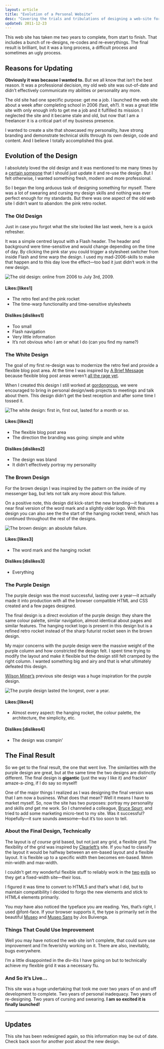 ```yaml
---
layout: article
title: "Evolution of a Personal Website"
desc: "Covering the trials and tribulations of designing a web-site for myself, an overview of the new design and my inspirations."
updated: 2011-12-23
---
```


This web site has taken me two years to complete, from start to finish. That includes a bunch of re-designs, re-codes and re-everythings. The final result is brilliant, but it was a long process, a difficult process and sometimes an ugly process.

## Reasons for Updating

**Obviously it was because I wanted to.** But we all know that isn’t the best reason. It was a professional decision, my old web site was out-of-date and didn’t effectively communicate my abilities or personality any more.

The old site had one specific purpose: get me a job. I launched the web site about a week after completing school in 2006 (fast, eh?). It was a great little site with only enough info to get me a job and it fulfilled its mission. I neglected the site and it became stale and old, but now that I am a freelancer it is a critical part of my business presence.

I wanted to create a site that showcased my personality, have strong branding and demonstrate technical skills through its own design, code and content. And I believe I totally accomplished this goal.

## Evolution of the Design

I absolutely loved the old design and it was mentioned to me many times by a [certain someone](http://lizkerrison.ca) that I should just update it and re-use the design. But I felt otherwise, I wanted something fresh, modern and more professional.

So I began the long arduous task of designing something for myself. There was a lot of swearing and cursing my design skills and nothing was ever perfect enough for my standards. But there was one aspect of the old web site I didn’t want to abandon: the pink retro rocket.

### The Old Design

Just in case you forgot what the site looked like last week, here is a quick refresher.

It was a simple centred layout with a Flash header. The header and background were time-sensitive and would change depending on the time of day. By clicking the pink star you could trigger a stylesheet switcher from inside Flash and time warp the design. I used my mad-2006-skills to make that happen and to this day love the effect—too bad it just didn’t work in the new design.

![The old design: online from 2006 to July 3<sup>rd</sup>, 2009.]({{"img2"|env}}/articles/evolution/old-site.jpg "Thin, centre aligned white box with a pink rocket and a starburst on a light brown background.")

#### Likes:[likes1]

- The retro feel and the pink rocket
- The time-warp functionality and time-sensitive stylesheets

#### Dislikes:[dislikes1]

- Too small
- Flash navigation
- Very little information
- It’s not obvious who I am or what I do (can you find my name?)

### The White Design

The goal of my first re-design was to modernize the retro feel and provide a flexible blog post area. At the time I was inspired by [A Brief Message](http://abriefmessage.com/) because flexible blog post areas weren’t [all the rage yet](http://jasonsantamaria.com/).

When I created this design I still worked at [gordongroup](http://gordongroup.com), we were encouraged to bring in personal design/web projects to meetings and talk about them. This design didn’t get the best reception and after some time I tossed it.

![The white design: first in, first out, lasted for a month or so.]({{"img2"|env}}/articles/evolution/white.jpg "White background with centred pink rocket and navigation. Underneath the navigation was a blank area for blog posts.")

#### Likes:[likes2]

- The flexible blog post area
- The direction the branding was going: simple and white

#### Dislikes:[dislikes2]

- The design was bland
- It didn’t effectively portray my personality

### The Brown Design

For the brown design I was inspired by the pattern on the inside of my messenger bag, but lets not talk any more about this failure.

On a positive note, this design did kick-start the new branding—it features a near final version of the word mark and a slightly older logo. With this design you can also see the the start of the hanging rocket trend, which has continued throughout the rest of the designs.

![The brown design: an absolute failure.]({{"img2"|env}}/articles/evolution/brown.jpg "Dark brown background with vertical strips. Navigation is contained in pink boxes.")

#### Likes:[likes3]

- The word mark and the hanging rocket

#### Dislikes:[dislikes3]

- Everything

### The Purple Design

The purple design was the most successful, lasting over a year—it actually made it into production with all the browser compatible HTML and CSS created and a few pages designed.

The final design is a direct evolution of the purple design: they share the same colour palette, similar navigation, almost identical about pages and similar features. The hanging rocket logo is present in this design but is a refined retro rocket instead of the sharp futurist rocket seen in the brown design.

My major concerns with the purple design were the massive weight of the purple column and how constricted the design felt. I spent time trying to modify the layout and make it flexible but the design still felt cramped by the right column. I wanted something big and airy and that is what ultimately defeated this design.

[Wilson Miner’s](http://www.wilsonminer.com/) previous site design was a huge inspiration for the purple design.

![The purple design lasted the longest, over a year.]({{"img2"|env}}/articles/evolution/purple.jpg "Purple background with a white column and deep purple column. Design is very boxy and includes the hanging rocket.")

#### Likes:[likes4]

- Almost every aspect: the hanging rocket, the colour palette, the architecture, the simplicity, etc.

#### Dislikes:[dislikes4]

- The design was crampin’

## The Final Result

So we get to the final result, the one that went live. The similarities with the purple design are great, but at the same time the two designs are distinctly different. The final design is **gigantic** (just the way I like it) and frackin’ amaze-a-zing, if I do say so myself!

One of the major things I realized as I was designing the final version was that I am now a business. What does that mean? Well it means I have to market myself. So, now the site has two purposes: portray my personality and skills *and* get me work. So I channeled a colleague, [Bruce Spurr](http://www.linkedin.com/in/webofimpact), and tried to add some marketing micro-text to my site. Was it successful? Hopefully—it sure sounds awesome—but it’s too soon to tell.

### About the Final Design, Technically

The layout is *of course* grid based, but not just any grid, a flexible grid. The flexibility of the grid was inspired by [Clearleft’s](http://clearleft.com) site. If you had to classify the layout it would be halfway between an em-based layout and a flexible layout. It is flexible up to a specific width then becomes em-based. Mmm min-width and max-width.

I couldn’t get my wonderful flexible stuff to reliably work in the [two](http://en.wikipedia.org/wiki/Internet_Explorer#Internet_Explorer_6) [evils](http://en.wikipedia.org/wiki/Internet_Explorer#Internet_Explorer_7) so they get a fixed-width site—their loss.

I figured it was time to convert to HTML5 and that’s what I did, but to maintain compatibility I decided to forgo the new elements and stick to HTML4 elements primarily.

You *may* have also noticed the typeface you are reading. Yes, that’s right, I used @font-face. If your browser supports it, the type is primarily set in the beautiful [Museo](http://www.josbuivenga.demon.nl/museo.html) and [Museo Sans](http://www.josbuivenga.demon.nl/museosans.html) by Jos Buivenga.

### Things That Could Use Improvement

Well you may have noticed the web site isn’t complete, that could sure use improvement and I’m feverishly working on it. There are also, inevitably, bugs everywhere.

I’m a little disappointed in the div-itis I have going on but to technically achieve my flexible grid it was a necessary flu.

### And So it’s Live…

This site was a huge undertaking that took me over two years of on and off development to complete. Two years of personal inadequacy. Two years of re-designing. Two years of cursing and swearing. **I am so excited it is finally launched!**

---

## Updates

This site has been redesigned again, so this information may be out of date. Check back soon for another post about the new design.
